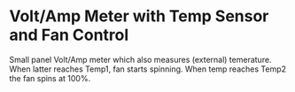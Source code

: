 # Volt/Amp Meter with Temp Sensor and Fan Control

Small panel Volt/Amp meter which also measures (external) temerature.  When latter reaches Temp1, fan starts spinning.  When temp reaches Temp2 the fan spins at 100%.

